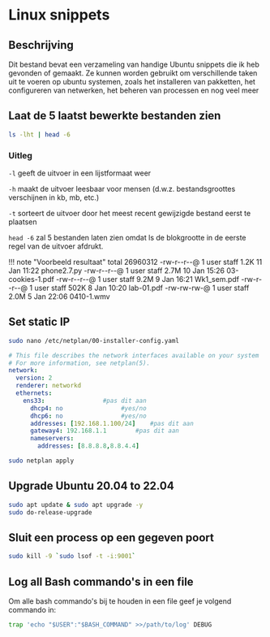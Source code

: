 # Linux snippets

## Beschrijving

Dit bestand bevat een verzameling van handige Ubuntu snippets die ik heb gevonden of gemaakt. Ze kunnen worden gebruikt om verschillende taken uit te voeren op ubuntu systemen, zoals het installeren van pakketten, het configureren van netwerken, het beheren van processen en nog veel meer

## Laat de 5 laatst bewerkte bestanden zien

```bash
ls -lht | head -6
```

### Uitleg

`-l` geeft de uitvoer in een lijstformaat weer

`-h` maakt de uitvoer leesbaar voor mensen (d.w.z. bestandsgroottes verschijnen in kb, mb, etc.)

`-t` sorteert de uitvoer door het meest recent gewijzigde bestand eerst te plaatsen

`head -6` zal 5 bestanden laten zien omdat ls de blokgrootte in de eerste regel van de uitvoer afdrukt.

!!! note "Voorbeeld resultaat"
    total 26960312 -rw-r--r--@ 1 user staff 1.2K 11 Jan 11:22 phone2.7.py -rw-r--r--@ 1 user staff 2.7M 10 Jan 15:26 03-cookies-1.pdf -rw-r--r--@ 1 user staff 9.2M 9 Jan 16:21 Wk1_sem.pdf -rw-r--r--@ 1 user staff 502K 8 Jan 10:20 lab-01.pdf -rw-rw-rw-@ 1 user staff 2.0M 5 Jan 22:06 0410-1.wmv

## Set static IP

```bash
sudo nano /etc/netplan/00-installer-config.yaml
```

```yaml
# This file describes the network interfaces available on your system
# For more information, see netplan(5).
network:
  version: 2
  renderer: networkd
  ethernets:
    ens33:                #pas dit aan
      dhcp4: no                #yes/no
      dhcp6: no                #yes/no
      addresses: [192.168.1.100/24]    #pas dit aan
      gateway4: 192.168.1.1        #pas dit aan
      nameservers:
        addresses: [8.8.8.8,8.8.4.4]
```

```bash
sudo netplan apply
```

## Upgrade Ubuntu 20.04 to 22.04

```bash
sudo apt update & sudo apt upgrade -y
sudo do-release-upgrade
```

## Sluit een process op een gegeven poort

```bash
sudo kill -9 `sudo lsof -t -i:9001`
```

## Log all Bash commando's in een file

Om alle bash commando's bij te houden in een file geef je volgend commando in:

```bash
trap 'echo "$USER":"$BASH_COMMAND" >>/path/to/log' DEBUG
```

